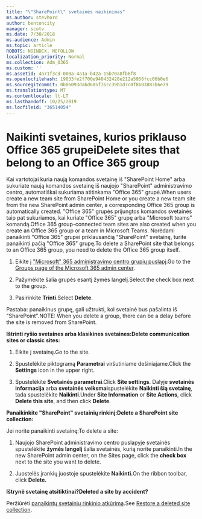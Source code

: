 ```yaml
---
title: "\"SharePoint\" svetainės naikinimas"
ms.author: stevhord
author: bentoncity
manager: scotv
ms.date: 7/30/2018
ms.audience: Admin
ms.topic: article
ROBOTS: NOINDEX, NOFOLLOW
localization_priority: Normal
ms.collection: Adm_O365
ms.custom: ''
ms.assetid: 4a71f3cd-000a-4a1a-b42a-15b70a8fb6f8
ms.openlocfilehash: 19033fe2f700e940432428e212a5956fcc06b0e6
ms.sourcegitcommit: 0b06093dabd685f76cc39b1d7c0f8b03883b6e79
ms.translationtype: MT
ms.contentlocale: lt-LT
ms.lasthandoff: 10/25/2019
ms.locfileid: "36514054"
---
```

# <a name="delete-sites-that-belong-to-an-office-365-group"></a><span data-ttu-id="ef0de-102">Naikinti svetaines, kurios priklauso Office 365 grupei</span><span class="sxs-lookup"><span data-stu-id="ef0de-102">Delete sites that belong to an Office 365 group</span></span>

<span data-ttu-id="ef0de-103">Kai vartotojai kuria naują komandos svetainę iš "SharePoint Home" arba sukuriate naują komandos svetainę iš naujojo "SharePoint" administravimo centro, automatiškai sukuriama atitinkama "Office 365" grupė.</span><span class="sxs-lookup"><span data-stu-id="ef0de-103">When users create a new team site from SharePoint Home or you create a new team site from the new SharePoint admin center, a corresponding Office 365 group is automatically created.</span></span> <span data-ttu-id="ef0de-104">"Office 365" grupės prijungtos komandos svetainės taip pat sukuriamos, kai kuriate "Office 365" grupę arba "Microsoft teams" komandą.</span><span class="sxs-lookup"><span data-stu-id="ef0de-104">Office 365 group-connected team sites are also created when you create an Office 365 group or a team in Microsoft Teams.</span></span> <span data-ttu-id="ef0de-105">Norėdami panaikinti "Office 365" grupei priklausančią "SharePoint" svetainę, turite panaikinti pačią "Office 365" grupę.</span><span class="sxs-lookup"><span data-stu-id="ef0de-105">To delete a SharePoint site that belongs to an Office 365 group, you need to delete the Office 365 group itself.</span></span> 
  
1. <span data-ttu-id="ef0de-106">Eikite į ["Microsoft" 365 administravimo centro grupių puslapį](https://portal.office.com/adminportal/home#/groups).</span><span class="sxs-lookup"><span data-stu-id="ef0de-106">Go to the [Groups page of the Microsoft 365 admin center](https://portal.office.com/adminportal/home#/groups).</span></span>
    
2. <span data-ttu-id="ef0de-107">Pažymėkite šalia grupės esantį žymės langelį.</span><span class="sxs-lookup"><span data-stu-id="ef0de-107">Select the check box next to the group.</span></span>
    
3. <span data-ttu-id="ef0de-108">Pasirinkite **Trinti**.</span><span class="sxs-lookup"><span data-stu-id="ef0de-108">Select **Delete**.</span></span>
    
<span data-ttu-id="ef0de-109">Pastaba: panaikinus grupę, gali užtrukti, kol svetainė bus pašalinta iš "SharePoint".</span><span class="sxs-lookup"><span data-stu-id="ef0de-109">NOTE: When you delete a group, there can be a delay before the site is removed from SharePoint.</span></span>
  
<span data-ttu-id="ef0de-110">**Ištrinti ryšio svetaines arba klasikines svetaines:**</span><span class="sxs-lookup"><span data-stu-id="ef0de-110">**Delete communication sites or classic sites:**</span></span>

1. <span data-ttu-id="ef0de-111">Eikite į svetainę.</span><span class="sxs-lookup"><span data-stu-id="ef0de-111">Go to the site.</span></span>
  
2. <span data-ttu-id="ef0de-112">Spustelėkite piktogramą **Parametrai** viršutiniame dešiniajame.</span><span class="sxs-lookup"><span data-stu-id="ef0de-112">Click the **Settings** icon in the upper right.</span></span> 
  
3. <span data-ttu-id="ef0de-113">Spustelėkite **Svetainės parametrai**.</span><span class="sxs-lookup"><span data-stu-id="ef0de-113">Click **Site settings**.</span></span> <span data-ttu-id="ef0de-114">Dalyje **svetainės informacija** arba **svetainės veiksmai**spustelėkite **Naikinti šią svetainę**, tada spustelėkite **Naikinti**.</span><span class="sxs-lookup"><span data-stu-id="ef0de-114">Under **Site Information** or **Site Actions**, click **Delete this site**, and then click **Delete**.</span></span>
  
<span data-ttu-id="ef0de-115">**Panaikinkite "SharePoint" svetainių rinkinį:**</span><span class="sxs-lookup"><span data-stu-id="ef0de-115">**Delete a SharePoint site collection:**</span></span>

<span data-ttu-id="ef0de-116">Jei norite panaikinti svetainę:</span><span class="sxs-lookup"><span data-stu-id="ef0de-116">To delete a site:</span></span>
  
1. <span data-ttu-id="ef0de-117">Naujojo SharePoint administravimo centro puslapyje svetainės spustelėkite **žymės langelį** šalia svetainės, kurią norite panaikinti.</span><span class="sxs-lookup"><span data-stu-id="ef0de-117">In the new SharePoint admin center, on the Sites page, click the **check box** next to the site you want to delete.</span></span> 
    
2. <span data-ttu-id="ef0de-118">Juostelės įrankių juostoje spustelėkite **Naikinti.**</span><span class="sxs-lookup"><span data-stu-id="ef0de-118">On the ribbon toolbar, click **Delete.**</span></span>
    
<span data-ttu-id="ef0de-119">**Ištrynė svetainę atsitiktinai?**</span><span class="sxs-lookup"><span data-stu-id="ef0de-119">**Deleted a site by accident?**</span></span>

<span data-ttu-id="ef0de-120">Peržiūrėti [panaikintų svetainių rinkinio atkūrimą](https://go.microsoft.com/fwlink/?linkid=867660).</span><span class="sxs-lookup"><span data-stu-id="ef0de-120">See [Restore a deleted site collection](https://go.microsoft.com/fwlink/?linkid=867660).</span></span>
  

